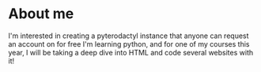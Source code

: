 # About me
I'm interested in creating a pyterodactyl instance that anyone can request an account on for free
I'm learning python, and for one of my courses this year, I will be taking a deep dive into HTML and code several websites with it!
